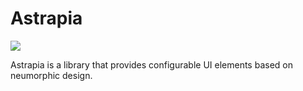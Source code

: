 # Astrapia

![](https://travis-ci.org/reiaz-gafar/Astrapia.svg?branch=main)

Astrapia is a library that provides configurable UI elements based on neumorphic design.
